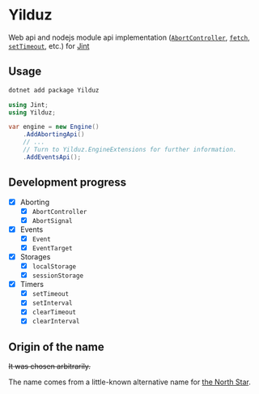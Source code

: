 # Yilduz

Web api and nodejs module api implementation ([`AbortController`](https://developer.mozilla.org/en-US/docs/Web/API/AbortController), [`fetch`](https://developer.mozilla.org/en-US/docs/Web/API/Window/fetch), [`setTimeout`](https://developer.mozilla.org/en-US/docs/Web/API/Window/setTimeout), etc.) for [Jint](https://github.com/sebastienros/jint)

## Usage

```sh
dotnet add package Yilduz
```

```cs
using Jint;
using Yilduz;

var engine = new Engine()
    .AddAbortingApi()
    // ...
    // Turn to Yilduz.EngineExtensions for further information.
    .AddEventsApi();
```

## Development progress

- [x] Aborting
  - [x] `AbortController`
  - [x] `AbortSignal`
- [x] Events
  - [x] `Event`
  - [x] `EventTarget`
- [x] Storages
  - [x] `localStorage`
  - [x] `sessionStorage`
- [x] Timers
  - [x] `setTimeout`
  - [x] `setInterval`
  - [x] `clearTimeout`
  - [x] `clearInterval`

## Origin of the name

~~It was chosen arbitrarily.~~

The name comes from a little-known alternative name for [the North Star](https://en.wikipedia.org/wiki/Polaris).
